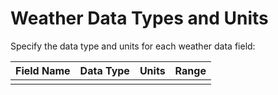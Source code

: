 # Weather Data Types and Units

Specify the data type and units for each weather data field:

| Field Name | Data Type | Units | Range | 
|---|---|---|---|
|  |  |  |  |
